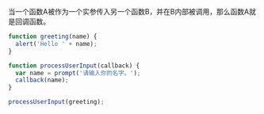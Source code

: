 当一个函数A被作为一个实参传入另一个函数B，并在B内部被调用，那么函数A就是回调函数。

```jsx
function greeting(name) {
  alert('Hello ' + name);
}

function processUserInput(callback) {
  var name = prompt('请输入你的名字。');
  callback(name);
}

processUserInput(greeting);
```
